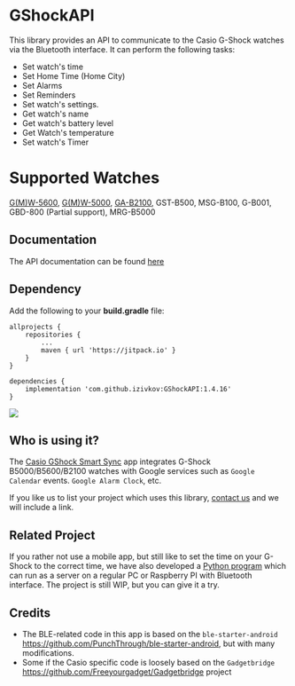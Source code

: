 # GShockAPI
This library provides an API to communicate to the Casio G-Shock watches via the Bluetooth interface. It can perform the following tasks:

- Set watch's time
- Set Home Time (Home City)
- Set Alarms
- Set Reminders
- Set watch's settings.
- Get watch's name
- Get watch's battery level
- Get Watch's temperature
- Set watch's Timer

# Supported Watches
[G(M)W-5600](https://amzn.to/3Mt68Qb), [G(M)W-5000](https://amzn.to/4194M13), [GA-B2100](https://amzn.to/3MUDCGY), GST-B500, MSG-B100, G-B001, GBD-800 (Partial support), MRG-B5000


## Documentation

The API documentation can be found [here](https://izivkov.github.io/GShockAPI/api/org.avmedia.gshockapi/index.html)

## Dependency

Add the following to your **build.gradle** file:
```
allprojects {
    repositories {
        ...
        maven { url 'https://jitpack.io' }
    }
}

dependencies {
    implementation 'com.github.izivkov:GShockAPI:1.4.16'
}
```

[![](https://jitpack.io/v/izivkov/GShockAPI.svg)](https://jitpack.io/#izivkov/GShockAPI)

## Who is using it?

The [Casio GShock Smart Sync](https://github.com/izivkov/CasioGShockSmartSync) app integrates G-Shock B5000/B5600/B2100 watches with Google services such as `Google Calendar` events. `Google Alarm Clock`, etc.

If you like us to list your project which uses this library, [contact us](mailto:izivkov@gmail.com) and we will include a link.

## Related Project
If you rather not use a mobile app, but still like to set the time on your G-Shock to the correct time, 
we have also developed a [Python program](https://github.com/izivkov/GShockTimeServer) which can run as a server on a regular PC or Raspberry PI with Bluetooth interface.
The project is still WIP, but you can give it a try.

## Credits
- The BLE-related code in this app is based on the `ble-starter-android` https://github.com/PunchThrough/ble-starter-android, but with many modifications.
- Some if the Casio specific code is loosely based on the `Gadgetbridge` https://github.com/Freeyourgadget/Gadgetbridge project
